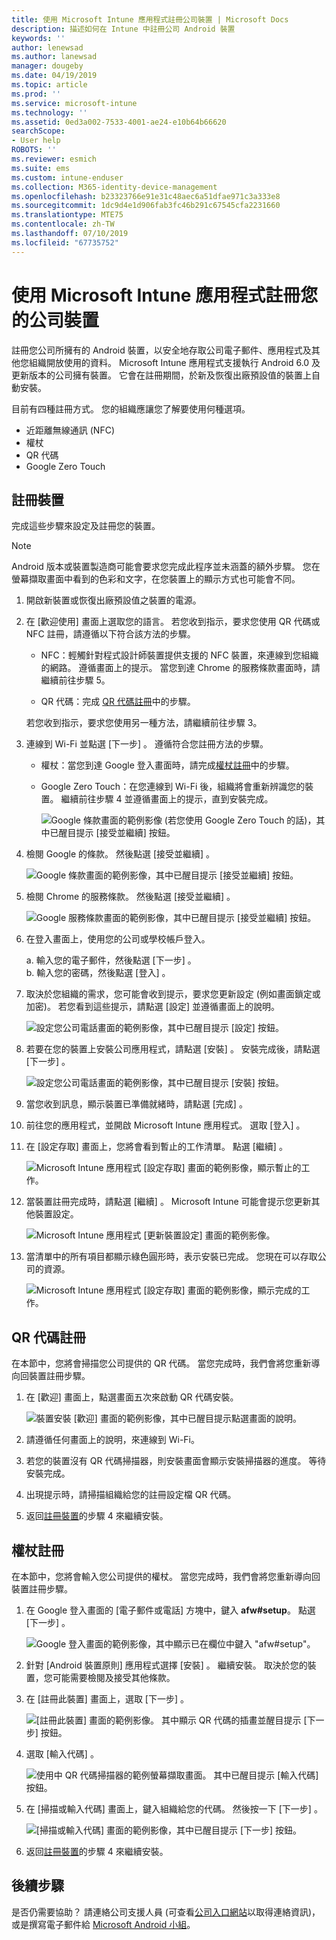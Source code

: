 ```yaml
---
title: 使用 Microsoft Intune 應用程式註冊公司裝置 | Microsoft Docs
description: 描述如何在 Intune 中註冊公司 Android 裝置
keywords: ''
author: lenewsad
ms.author: lanewsad
manager: dougeby
ms.date: 04/19/2019
ms.topic: article
ms.prod: ''
ms.service: microsoft-intune
ms.technology: ''
ms.assetid: 0ed3a002-7533-4001-ae24-e10b64b66620
searchScope:
- User help
ROBOTS: ''
ms.reviewer: esmich
ms.suite: ems
ms.custom: intune-enduser
ms.collection: M365-identity-device-management
ms.openlocfilehash: b23323766e91e31c48aec6a51dfae971c3a333e8
ms.sourcegitcommit: 1dc9d4e1d906fab3fc46b291c67545cfa2231660
ms.translationtype: MTE75
ms.contentlocale: zh-TW
ms.lasthandoff: 07/10/2019
ms.locfileid: "67735752"
---
```

# <a name="enroll-your-corporate-device-with-the-microsoft-intune-app"></a>使用 Microsoft Intune 應用程式註冊您的公司裝置

註冊您公司所擁有的 Android 裝置，以安全地存取公司電子郵件、應用程式及其他您組織開放使用的資料。 Microsoft Intune 應用程式支援執行 Android 6.0 及更新版本的公司擁有裝置。 它會在註冊期間，於新及恢復出廠預設值的裝置上自動安裝。 

目前有四種註冊方式。 您的組織應讓您了解要使用何種選項。
 
* 近距離無線通訊 (NFC)  
* 權杖  
* QR 代碼   
* Google Zero Touch  

## <a name="enroll-device"></a>註冊裝置 
完成這些步驟來設定及註冊您的裝置。  

> [!NOTE]
> Android 版本或裝置製造商可能會要求您完成此程序並未涵蓋的額外步驟。 您在螢幕擷取畫面中看到的色彩和文字，在您裝置上的顯示方式也可能會不同。  

1. 開啟新裝置或恢復出廠預設值之裝置的電源。  
2. 在 [歡迎使用]  畫面上選取您的語言。   若您收到指示，要求您使用 QR 代碼或 NFC 註冊，請遵循以下符合該方法的步驟。  
     * NFC：輕觸針對程式設計師裝置提供支援的 NFC 裝置，來連線到您組織的網路。 遵循畫面上的提示。 當您到達 Chrome 的服務條款畫面時，請繼續前往步驟 5。  

     * QR 代碼：完成 [QR 代碼註冊](#qr-code-enrollment)中的步驟。  

     若您收到指示，要求您使用另一種方法，請繼續前往步驟 3。    

1. 連線到 Wi-Fi 並點選 [下一步]  。 遵循符合您註冊方法的步驟。 

    * 權杖：當您到達 Google 登入畫面時，請完成[權杖註冊](#token-enrollment)中的步驟。    
    * Google Zero Touch：在您連線到 Wi-Fi 後，組織將會重新辨識您的裝置。 繼續前往步驟 4 並遵循畫面上的提示，直到安裝完成。    
 
       ![Google 條款畫面的範例影像 (若您使用 Google Zero Touch 的話)，其中已醒目提示 [接受並繼續] 按鈕。](./media/google-zero-touch-intune-app-01.png)   
   
4. 檢閱 Google 的條款。 然後點選 [接受並繼續]  。  

      ![Google 條款畫面的範例影像，其中已醒目提示 [接受並繼續] 按鈕。](./media/fully-managed-intune-app-04.png)   

6. 檢閱 Chrome 的服務條款。 然後點選 [接受並繼續]  。  

   ![Google 服務條款畫面的範例影像，其中已醒目提示 [接受並繼續] 按鈕。](./media/fully-managed-intune-app-06.png)   

7. 在登入畫面上，使用您的公司或學校帳戶登入。   

    a. 輸入您的電子郵件，然後點選 [下一步]  。      
    b. 輸入您的密碼，然後點選 [登入]  。  

8. 取決於您組織的需求，您可能會收到提示，要求您更新設定 (例如畫面鎖定或加密)。 若您看到這些提示，請點選 [設定]  並遵循畫面上的說明。  

   ![設定您公司電話畫面的範例影像，其中已醒目提示 [設定] 按鈕。](./media/fully-managed-intune-app-10.png)   

9. 若要在您的裝置上安裝公司應用程式，請點選 [安裝]  。 安裝完成後，請點選 [下一步]  。  

   ![設定您公司電話畫面的範例影像，其中已醒目提示 [安裝] 按鈕。](./media/fully-managed-intune-app-11.png)   

10. 當您收到訊息，顯示裝置已準備就緒時，請點選 [完成]  。 

11. 前往您的應用程式，並開啟 Microsoft Intune 應用程式。 選取 [登入]  。 

12. 在 [設定存取]  畫面上，您將會看到暫止的工作清單。 點選 [繼續]  。  

       ![Microsoft Intune 應用程式 [設定存取] 畫面的範例影像，顯示暫止的工作。](./media/fully-managed-intune-app-14.png)   

13. 當裝置註冊完成時，請點選 [繼續]  。 Microsoft Intune 可能會提示您更新其他裝置設定。   

       ![Microsoft Intune 應用程式 [更新裝置設定] 畫面的範例影像。](./media/fully-managed-intune-app-15-2.png)   

14. 當清單中的所有項目都顯示綠色圓形時，表示安裝已完成。 您現在可以存取公司的資源。  

       ![Microsoft Intune 應用程式 [設定存取] 畫面的範例影像，顯示完成的工作。](./media/fully-managed-intune-app-16.png)   


## <a name="qr-code-enrollment"></a>QR 代碼註冊  
在本節中，您將會掃描您公司提供的 QR 代碼。  當您完成時，我們會將您重新導向回裝置註冊步驟。     
  
1. 在 [歡迎]  畫面上，點選畫面五次來啟動 QR 代碼安裝。  

   ![裝置安裝 [歡迎] 畫面的範例影像，其中已醒目提示點選畫面的說明。](./media/qr-code-intune-app-01.png)  

2. 請遵循任何畫面上的說明，來連線到 Wi-Fi。  
3. 若您的裝置沒有 QR 代碼掃描器，則安裝畫面會顯示安裝掃描器的進度。 等待安裝完成。  
4. 出現提示時，請掃描組織給您的註冊設定檔 QR 代碼。  
5. 返回[註冊裝置](#enroll-device)的步驟 4 來繼續安裝。  

## <a name="token-enrollment"></a>權杖註冊  
在本節中，您將會輸入您公司提供的權杖。 當您完成時，我們會將您重新導向回裝置註冊步驟。  

1. 在 Google 登入畫面的 [電子郵件或電話]  方塊中，鍵入 **afw#setup**。 點選 [下一步]  。 

   ![Google 登入畫面的範例影像，其中顯示已在欄位中鍵入 "afw#setup"。](./media/token-intune-app-01.png)   

2. 針對 [Android 裝置原則]  應用程式選擇 [安裝]  。 繼續安裝。 取決於您的裝置，您可能需要檢閱及接受其他條款。    

3. 在 [註冊此裝置]  畫面上，選取 [下一步]  。  

   ![[註冊此裝置] 畫面的範例影像。 其中顯示 QR 代碼的插畫並醒目提示 [下一步] 按鈕。](./media/token-intune-app-02.png)  

4. 選取 [輸入代碼]  。

   ![使用中 QR 代碼掃描器的範例螢幕擷取畫面。 其中已醒目提示 [輸入代碼] 按鈕。](./media/token-intune-app-03.png)  

5. 在 [掃描或輸入代碼]  畫面上，鍵入組織給您的代碼。  然後按一下 [下一步]  。  

   ![[掃描或輸入代碼] 畫面的範例影像，其中已醒目提示 [下一步] 按鈕。](./media/token-intune-app-04.png)  

6. 返回[註冊裝置](#enroll-device)的步驟 4 來繼續安裝。  



## <a name="next-steps"></a>後續步驟   
是否仍需要協助？ 請連絡公司支援人員 (可查看[公司入口網站](https://go.microsoft.com/fwlink/?linkid=2010980)以取得連絡資訊)，或是撰寫電子郵件給 <a href="mailto:wintunedroidfbk@microsoft.com?subject=I'm having trouble with enrolling my Android device&body=Describe the issue you're experiencing here.">Microsoft Android 小組</a>。  
